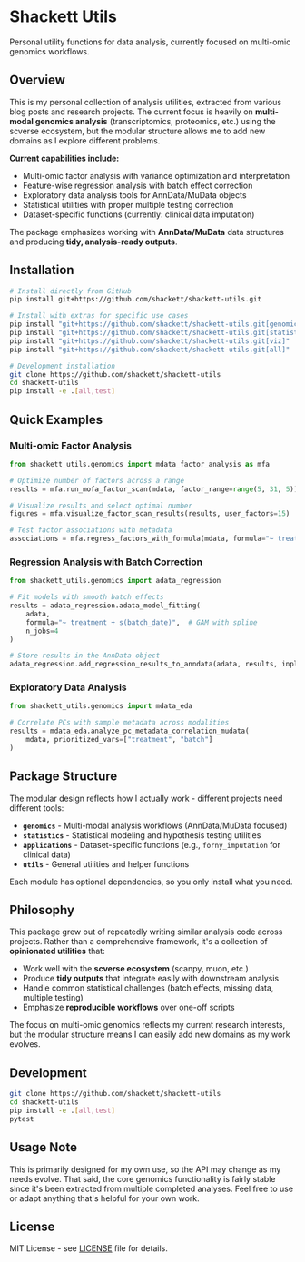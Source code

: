 # Shackett Utils

Personal utility functions for data analysis, currently focused on multi-omic genomics workflows.

## Overview

This is my personal collection of analysis utilities, extracted from various blog posts and research projects. The current focus is heavily on **multi-modal genomics analysis** (transcriptomics, proteomics, etc.) using the scverse ecosystem, but the modular structure allows me to add new domains as I explore different problems.

**Current capabilities include:**
- Multi-omic factor analysis with variance optimization and interpretation
- Feature-wise regression analysis with batch effect correction  
- Exploratory data analysis tools for AnnData/MuData objects
- Statistical utilities with proper multiple testing correction
- Dataset-specific functions (currently: clinical data imputation)

The package emphasizes working with **AnnData/MuData** data structures and producing **tidy, analysis-ready outputs**.

## Installation

```bash
# Install directly from GitHub
pip install git+https://github.com/shackett/shackett-utils.git

# Install with extras for specific use cases
pip install "git+https://github.com/shackett/shackett-utils.git[genomics]"      # AnnData/MuData + scverse tools
pip install "git+https://github.com/shackett/shackett-utils.git[statistics]"   # Advanced statistical modeling  
pip install "git+https://github.com/shackett/shackett-utils.git[viz]"          # Visualization dependencies
pip install "git+https://github.com/shackett/shackett-utils.git[all]"          # Everything

# Development installation
git clone https://github.com/shackett/shackett-utils
cd shackett-utils
pip install -e .[all,test]
```

## Quick Examples

### Multi-omic Factor Analysis
```python
from shackett_utils.genomics import mdata_factor_analysis as mfa

# Optimize number of factors across a range
results = mfa.run_mofa_factor_scan(mdata, factor_range=range(5, 31, 5))

# Visualize results and select optimal number
figures = mfa.visualize_factor_scan_results(results, user_factors=15)

# Test factor associations with metadata
associations = mfa.regress_factors_with_formula(mdata, formula="~ treatment + batch")
```

### Regression Analysis with Batch Correction
```python
from shackett_utils.genomics import adata_regression

# Fit models with smooth batch effects
results = adata_regression.adata_model_fitting(
    adata, 
    formula="~ treatment + s(batch_date)",  # GAM with spline
    n_jobs=4
)

# Store results in the AnnData object
adata_regression.add_regression_results_to_anndata(adata, results, inplace=True)
```

### Exploratory Data Analysis
```python
from shackett_utils.genomics import mdata_eda

# Correlate PCs with sample metadata across modalities
results = mdata_eda.analyze_pc_metadata_correlation_mudata(
    mdata, prioritized_vars=["treatment", "batch"]
)
```

## Package Structure

The modular design reflects how I actually work - different projects need different tools:

- **`genomics`** - Multi-modal analysis workflows (AnnData/MuData focused)
- **`statistics`** - Statistical modeling and hypothesis testing utilities
- **`applications`** - Dataset-specific functions (e.g., `forny_imputation` for clinical data)
- **`utils`** - General utilities and helper functions

Each module has optional dependencies, so you only install what you need.

## Philosophy 

This package grew out of repeatedly writing similar analysis code across projects. Rather than a comprehensive framework, it's a collection of **opinionated utilities** that:

- Work well with the **scverse ecosystem** (scanpy, muon, etc.)
- Produce **tidy outputs** that integrate easily with downstream analysis
- Handle common statistical challenges (batch effects, missing data, multiple testing)
- Emphasize **reproducible workflows** over one-off scripts

The focus on multi-omic genomics reflects my current research interests, but the modular structure means I can easily add new domains as my work evolves.

## Development

```bash
git clone https://github.com/shackett/shackett-utils
cd shackett-utils
pip install -e .[all,test]
pytest
```

## Usage Note

This is primarily designed for my own use, so the API may change as my needs evolve. That said, the core genomics functionality is fairly stable since it's been extracted from multiple completed analyses. Feel free to use or adapt anything that's helpful for your own work.

## License

MIT License - see [LICENSE](LICENSE) file for details.